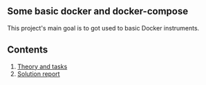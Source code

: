 ## Some basic docker and docker-compose

This project's main goal is to got used to basic Docker instruments.

## Contents
1. [Theory and tasks](/Do-Docker/theory/tasks.md)
2. [Solution report](/Do-Docker/solution/Report.md)
